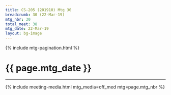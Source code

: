 ```yaml
---
title: CS-205 (201910) Mtg 30
breadcrumb: 30 (22-Mar-19)
mtg_nbr: 30
total_meet: 38
mtg_date: 22-Mar-19
layout: bg-image
---
```

{% include mtg-pagination.html %}
<h1 class="text-center">{{ page.mtg_date }}</h1>
<hr />
{% include meeting-media.html mtg_media=off_med mtg=page.mtg_nbr %}
